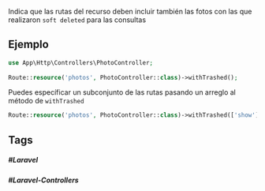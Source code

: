 Indica que las rutas del recurso deben incluir también las fotos con las que realizaron `soft deleted` para las consultas

## Ejemplo


```php
use App\Http\Controllers\PhotoController;
 
Route::resource('photos', PhotoController::class)->withTrashed();
```

Puedes específicar un subconjunto de las rutas pasando un arreglo al método de `withTrashed`

```php
Route::resource('photos', PhotoController::class)->withTrashed(['show']);
```

## Tags

##### #Laravel
##### #Laravel-Controllers